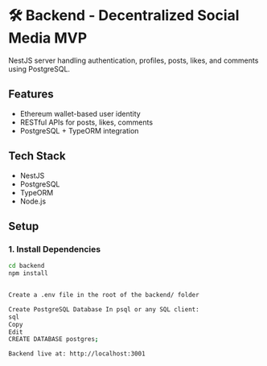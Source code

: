 # 🛠 Backend - Decentralized Social Media MVP

NestJS server handling authentication, profiles, posts, likes, and comments using PostgreSQL.

## Features

- Ethereum wallet-based user identity
- RESTful APIs for posts, likes, comments
- PostgreSQL + TypeORM integration

## Tech Stack

- NestJS
- PostgreSQL
- TypeORM
- Node.js

## Setup

### 1. Install Dependencies

```bash
cd backend
npm install


Create a .env file in the root of the backend/ folder

Create PostgreSQL Database In psql or any SQL client:
sql
Copy
Edit
CREATE DATABASE postgres;

Backend live at: http://localhost:3001

